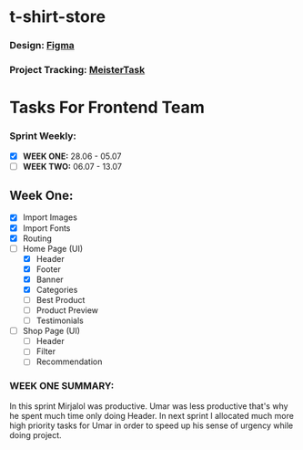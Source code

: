 # t-shirt-store

### Design: [Figma](https://www.figma.com/file/vC7y7FtvEm92soNHHC4PCH/T-Shirt-Website-(Community)-(Community)?node-id=0%3A1)
### Project Tracking: [MeisterTask](https://www.meistertask.com/app/project/cADD4NYQ/t-shirt-store)
# Tasks For Frontend Team
### Sprint Weekly: 
- [x] **WEEK ONE:** 28.06 - 05.07
- [ ] **WEEK TWO:** 06.07 - 13.07 

## Week One:
- [x] Import Images
- [x] Import Fonts
- [x] Routing
- [ ] Home Page (UI)
    - [x] Header
    - [x] Footer
    - [x] Banner
    - [x] Categories
    - [ ] Best Product
    - [ ] Product Preview
    - [ ] Testimonials
- [ ] Shop Page (UI)
    - [ ] Header
    - [ ] Filter
    - [ ] Recommendation
### WEEK ONE SUMMARY:
In this sprint Mirjalol was productive. Umar was less productive that's why he spent much time only doing Header. In next sprint I allocated much more high priority tasks for Umar in order to speed up his sense of urgency while doing project.
